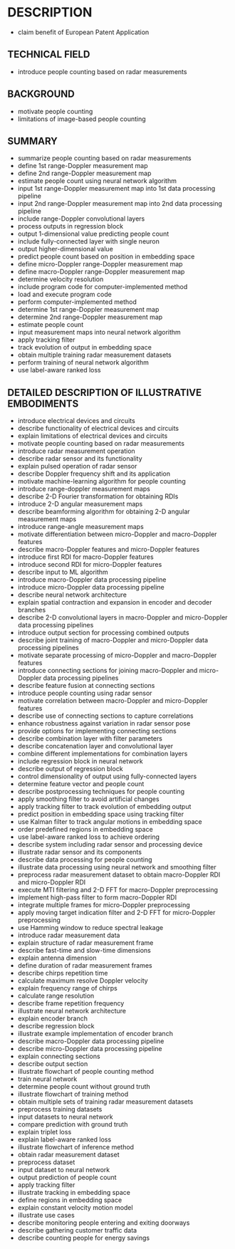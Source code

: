 # DESCRIPTION

- claim benefit of European Patent Application

## TECHNICAL FIELD

- introduce people counting based on radar measurements

## BACKGROUND

- motivate people counting
- limitations of image-based people counting

## SUMMARY

- summarize people counting based on radar measurements
- define 1st range-Doppler measurement map
- define 2nd range-Doppler measurement map
- estimate people count using neural network algorithm
- input 1st range-Doppler measurement map into 1st data processing pipeline
- input 2nd range-Doppler measurement map into 2nd data processing pipeline
- include range-Doppler convolutional layers
- process outputs in regression block
- output 1-dimensional value predicting people count
- include fully-connected layer with single neuron
- output higher-dimensional value
- predict people count based on position in embedding space
- define micro-Doppler range-Doppler measurement map
- define macro-Doppler range-Doppler measurement map
- determine velocity resolution
- include program code for computer-implemented method
- load and execute program code
- perform computer-implemented method
- determine 1st range-Doppler measurement map
- determine 2nd range-Doppler measurement map
- estimate people count
- input measurement maps into neural network algorithm
- apply tracking filter
- track evolution of output in embedding space
- obtain multiple training radar measurement datasets
- perform training of neural network algorithm
- use label-aware ranked loss

## DETAILED DESCRIPTION OF ILLUSTRATIVE EMBODIMENTS

- introduce electrical devices and circuits
- describe functionality of electrical devices and circuits
- explain limitations of electrical devices and circuits
- motivate people counting based on radar measurements
- introduce radar measurement operation
- describe radar sensor and its functionality
- explain pulsed operation of radar sensor
- describe Doppler frequency shift and its application
- motivate machine-learning algorithm for people counting
- introduce range-doppler measurement maps
- describe 2-D Fourier transformation for obtaining RDIs
- introduce 2-D angular measurement maps
- describe beamforming algorithm for obtaining 2-D angular measurement maps
- introduce range-angle measurement maps
- motivate differentiation between micro-Doppler and macro-Doppler features
- describe macro-Doppler features and micro-Doppler features
- introduce first RDI for macro-Doppler features
- introduce second RDI for micro-Doppler features
- describe input to ML algorithm
- introduce macro-Doppler data processing pipeline
- introduce micro-Doppler data processing pipeline
- describe neural network architecture
- explain spatial contraction and expansion in encoder and decoder branches
- describe 2-D convolutional layers in macro-Doppler and micro-Doppler data processing pipelines
- introduce output section for processing combined outputs
- describe joint training of macro-Doppler and micro-Doppler data processing pipelines
- motivate separate processing of micro-Doppler and macro-Doppler features
- introduce connecting sections for joining macro-Doppler and micro-Doppler data processing pipelines
- describe feature fusion at connecting sections
- introduce people counting using radar sensor
- motivate correlation between macro-Doppler and micro-Doppler features
- describe use of connecting sections to capture correlations
- enhance robustness against variation in radar sensor pose
- provide options for implementing connecting sections
- describe combination layer with filter parameters
- describe concatenation layer and convolutional layer
- combine different implementations for combination layers
- include regression block in neural network
- describe output of regression block
- control dimensionality of output using fully-connected layers
- determine feature vector and people count
- describe postprocessing techniques for people counting
- apply smoothing filter to avoid artificial changes
- apply tracking filter to track evolution of embedding output
- predict position in embedding space using tracking filter
- use Kalman filter to track angular motions in embedding space
- order predefined regions in embedding space
- use label-aware ranked loss to achieve ordering
- describe system including radar sensor and processing device
- illustrate radar sensor and its components
- describe data processing for people counting
- illustrate data processing using neural network and smoothing filter
- preprocess radar measurement dataset to obtain macro-Doppler RDI and micro-Doppler RDI
- execute MTI filtering and 2-D FFT for macro-Doppler preprocessing
- implement high-pass filter to form macro-Doppler RDI
- integrate multiple frames for micro-Doppler preprocessing
- apply moving target indication filter and 2-D FFT for micro-Doppler preprocessing
- use Hamming window to reduce spectral leakage
- introduce radar measurement data
- explain structure of radar measurement frame
- describe fast-time and slow-time dimensions
- explain antenna dimension
- define duration of radar measurement frames
- describe chirps repetition time
- calculate maximum resolve Doppler velocity
- explain frequency range of chirps
- calculate range resolution
- describe frame repetition frequency
- illustrate neural network architecture
- explain encoder branch
- describe regression block
- illustrate example implementation of encoder branch
- describe macro-Doppler data processing pipeline
- describe micro-Doppler data processing pipeline
- explain connecting sections
- describe output section
- illustrate flowchart of people counting method
- train neural network
- determine people count without ground truth
- illustrate flowchart of training method
- obtain multiple sets of training radar measurement datasets
- preprocess training datasets
- input datasets to neural network
- compare prediction with ground truth
- explain triplet loss
- explain label-aware ranked loss
- illustrate flowchart of inference method
- obtain radar measurement dataset
- preprocess dataset
- input dataset to neural network
- output prediction of people count
- apply tracking filter
- illustrate tracking in embedding space
- define regions in embedding space
- explain constant velocity motion model
- illustrate use cases
- describe monitoring people entering and exiting doorways
- describe gathering customer traffic data
- describe counting people for energy savings

